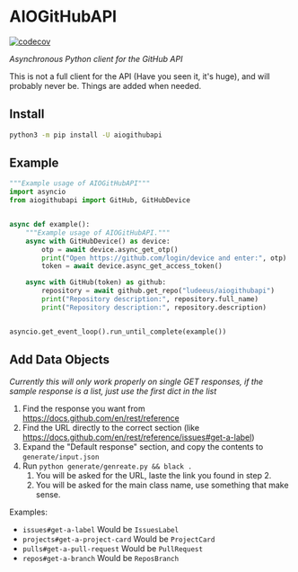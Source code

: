 # AIOGitHubAPI
[![codecov](https://codecov.io/gh/ludeeus/aiogithubapi/branch/master/graph/badge.svg)](https://codecov.io/gh/ludeeus/aiogithubapi)

_Asynchronous Python client for the GitHub API_

This is not a full client for the API (Have you seen it, it's huge), and will probably never be.
Things are added when needed.

## Install

```bash
python3 -m pip install -U aiogithubapi
```

## Example

```python
"""Example usage of AIOGitHubAPI"""
import asyncio
from aiogithubapi import GitHub, GitHubDevice


async def example():
    """Example usage of AIOGitHubAPI."""
    async with GitHubDevice() as device:
        otp = await device.async_get_otp()
        print("Open https://github.com/login/device and enter:", otp)
        token = await device.async_get_access_token()

    async with GitHub(token) as github:
        repository = await github.get_repo("ludeeus/aiogithubapi")
        print("Repository description:", repository.full_name)
        print("Repository description:", repository.description)


asyncio.get_event_loop().run_until_complete(example())
```

## Add Data Objects

_Currently this will only work properly on single GET responses, if the sample response is a list, just use the first dict in the list_

1. Find the response you want from <https://docs.github.com/en/rest/reference>
1. Find the URL directly to the correct section (like <https://docs.github.com/en/rest/reference/issues#get-a-label>)
1. Expand the "Default response" section, and copy the contents to `generate/input.json`
1. Run `python generate/genreate.py && black .`
   1. You will be asked for the URL, laste the link you found in step 2.
   1. You will be asked for the main class name, use something that make sense.

Examples:

- `issues#get-a-label` Would be `IssuesLabel`
- `projects#get-a-project-card` Would be `ProjectCard`
- `pulls#get-a-pull-request` Would be `PullRequest`
- `repos#get-a-branch` Would be `ReposBranch`